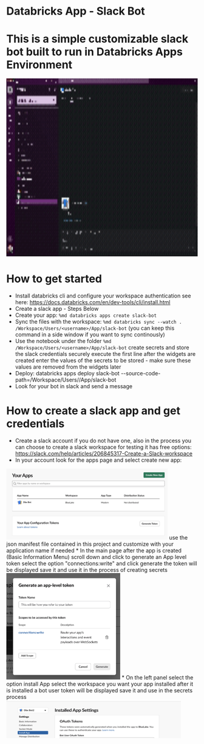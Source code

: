 # Databricks App - Slack Bot

# This is a simple customizable slack bot built to run in Databricks Apps Environment
<img src="imgs/Slack.gif" width="944" height="468">

# How to get started
* Install databricks cli and configure your workspace authentication see here: https://docs.databricks.com/en/dev-tools/cli/install.html
* Create a slack app - Steps Below
* Create your app: ```%md databricks apps create slack-bot```
* Sync the files with the workspace: ```%md databricks sync --watch . /Workspace/Users/<username>/App/slack-bot``` (you can keep this command in a side window if you want to sync continously)
* Use the notebook under the folder  ```%md /Workspace/Users/<username>/App/slack-bot``` create secrets and store the slack credentials securely execute the first line after the widgets are created enter the values of the secrets to be stored - make sure these values are removed from the widgets later
* Deploy: databricks apps deploy slack-bot --source-code-path=/Workspace/Users/<username>/App/slack-bot 
* Look for your bot in slack and send a message

# How to create a slack app and get credentials

* Create a slack account if you do not have one, also in the process you can choose to create a slack workspace for testing it has free options: https://slack.com/help/articles/206845317-Create-a-Slack-workspace
* In your account look for the apps page and select create new app: 
<img src="imgs/create_new_app.png" width="425" height="187">
use the json manifest file contained in this project and customize with your application name if needed
* In the main page after the app is created (Basic Information Menu) scroll down and click to generate an App level token select the option "connections:write" and click generate the token will be displayed save it and use it in the process of creating secrets 
<img src="imgs/app-level-token.png" width="300" height="280">
* On the left panel select the option install App select the workspace you want your app installed after it is installed a bot user token will be displayed save it and use in the secrets process
<img src="imgs/bot_token.png" width="460" height="100">